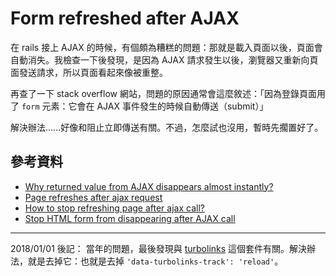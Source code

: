 # Form refreshed after AJAX

在 rails 接上 AJAX 的時候，有個頗為糟糕的問題：那就是載入頁面以後，頁面會自動消失。我檢查一下後發現，是因為 AJAX 請求發生以後，瀏覽器又重新向頁面發送請求，所以頁面看起來像被重整。

再查了一下 stack overflow 網站，問題的原因通常會這麼敘述：「因為登錄頁面用了 `form` 元素：它會在 AJAX 事件發生的時候自動傳送（submit）」

解決辦法......好像和阻止立即傳送有關。不過，怎麼試也沒用，暫時先擱置好了。

## 參考資料

* [Why returned value from AJAX disappears almost instantly?](http://stackoverflow.com/questions/26809529/why-returned-value-from-ajax-disappears-almost-instantly)
* [Page refreshes after ajax request](http://stackoverflow.com/questions/32423364/page-refreshes-after-ajax-request)
* [How to stop refreshing page after ajax call?](http://stackoverflow.com/questions/27759380/how-to-stop-refreshing-page-after-ajax-call)
* [Stop HTML form from disappearing after AJAX call](http://stackoverflow.com/questions/24898958/stop-html-form-from-disappearing-after-ajax-call)

-----

2018/01/01  後記：
當年的問題，最後發現與 [turbolinks](https://github.com/turbolinks/turbolinks-classic) 這個套件有關。解決辦法，就是去掉它：也就是去掉 `'data-turbolinks-track': 'reload'`。
